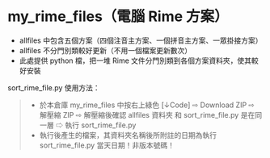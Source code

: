# my_rime_files（電腦 Rime 方案）
- allfiles 中包含五個方案（四個注音主方案、一個拼音主方案、一眾掛接方案）
- allfiles 不分門別類較好更新（不用一個檔案更新數次）
- 此處提供 python 檔，把一堆 Rime 文件分門別類到各個方案資料夾，使其較好安裝

sort_rime_file.py 使用方法：
>- 於本倉庫 my_rime_files 中按右上綠色 [↓Code]  ⇨ Download ZIP ⇨ 解壓縮 ZIP ⇨ 解壓縮後確認 allfiles 資料夾 和 sort_rime_file.py 是在同一層 ⇨ 執行 sort_rime_file.py 
>- 執行後產生的檔案，其資料夾名稱後所附註的日期為執行 sort_rime_file.py 當天日期！非版本號碼！
